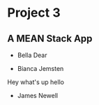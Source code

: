 # Project 3
## A MEAN Stack App

- Bella Dear

- Bianca Jemsten

Hey what's up hello

- James Newell
